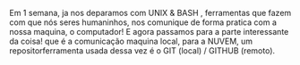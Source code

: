 Em 1 semana, ja nos deparamos com UNIX & BASH , ferramentas que fazem com que nós seres humaninhos, nos comunique de forma pratica com a nossa maquina, o computador! 
E agora passamos para a parte interessante da coisa! que é a comunicação maquina local, para a NUVEM, um repositorferramenta usada dessa vez é o GIT (local) / GITHUB (remoto).
